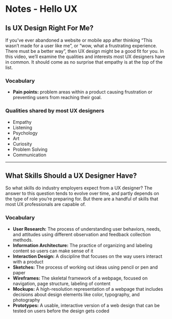 # Notes - Hello UX

## Is UX Design Right For Me?

If you’ve ever abandoned a website or mobile app after thinking “This wasn’t made for a user like me”, or “wow, what a frustrating experience. There must be a better way”, then UX design might be a good fit for you. In this video, we’ll examine the qualities and interests most UX designers have in common. It should come as no surprise that empathy is at the top of the list.

### **Vocabulary**

- **Pain points:** problem areas within a product causing frustration or preventing users from reaching their goal.

### **Qualities shared by most UX designers**

- Empathy
- Listening
- Psychology
- Art
- Curiosity
- Problem Solving
- Communication

---

## What Skills Should a UX Designer Have?

So what skills do industry employers expect from a UX designer? The answer to this question tends to evolve over time, and partly depends on the type of role you’re preparing for. But there are a handful of skills that most UX professionals are capable of.

### **Vocabulary**

- **User Research:** The process of understanding user behaviors, needs, and attitudes using different observation and feedback collection methods.
- **Information Architecture:** The practice of organizing and labeling content so users can make sense of it
- **Interaction Design:** A discipline that focuses on the way users interact with a product
- **Sketches:** The process of working out ideas using pencil or pen and paper
- **Wireframes:** The skeletal framework of a webpage, focused on navigation, page structure, labeling of content
- **Mockups:** A high-resolution representation of a webpage that includes decisions about design elements like color, typography, and photography
- **Prototypes:** A usable, interactive version of a web design that can be tested on users before the design gets coded

